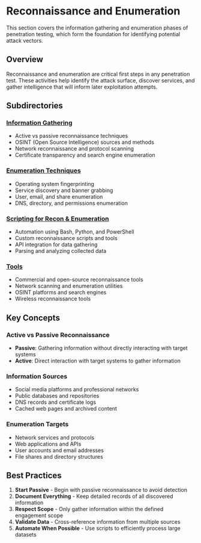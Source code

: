 # Reconnaissance and Enumeration

This section covers the information gathering and enumeration phases of penetration testing, which form the foundation for identifying potential attack vectors.

## Overview

Reconnaissance and enumeration are critical first steps in any penetration test. These activities help identify the attack surface, discover services, and gather intelligence that will inform later exploitation attempts.

## Subdirectories

### [Information Gathering](./Information_Gathering/)
- Active vs passive reconnaissance techniques
- OSINT (Open Source Intelligence) sources and methods
- Network reconnaissance and protocol scanning
- Certificate transparency and search engine enumeration

### [Enumeration Techniques](./Enumeration_Techniques/)
- Operating system fingerprinting
- Service discovery and banner grabbing
- User, email, and share enumeration
- DNS, directory, and permissions enumeration

### [Scripting for Recon & Enumeration](./Scripting_for_Recon_and_Enumeration/)
- Automation using Bash, Python, and PowerShell
- Custom reconnaissance scripts and tools
- API integration for data gathering
- Parsing and analyzing collected data

### [Tools](./Tools/)
- Commercial and open-source reconnaissance tools
- Network scanning and enumeration utilities
- OSINT platforms and search engines
- Wireless reconnaissance tools

## Key Concepts

### Active vs Passive Reconnaissance
- **Passive**: Gathering information without directly interacting with target systems
- **Active**: Direct interaction with target systems to gather information

### Information Sources
- Social media platforms and professional networks
- Public databases and repositories
- DNS records and certificate logs
- Cached web pages and archived content

### Enumeration Targets
- Network services and protocols
- Web applications and APIs
- User accounts and email addresses
- File shares and directory structures

## Best Practices

1. **Start Passive** - Begin with passive reconnaissance to avoid detection
2. **Document Everything** - Keep detailed records of all discovered information
3. **Respect Scope** - Only gather information within the defined engagement scope
4. **Validate Data** - Cross-reference information from multiple sources
5. **Automate When Possible** - Use scripts to efficiently process large datasets

